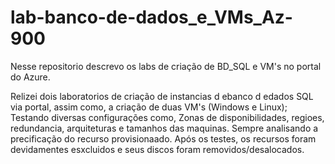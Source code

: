 # lab-banco-de-dados_e_VMs_Az-900
Nesse repositorio descrevo os labs de criação de BD_SQL e VM's no portal do Azure.

Relizei dois laboratorios de criação de instancias d ebanco d edados SQL via portal, assim como, a criação de duas VM's (Windows e Linux);
Testando diversas configurações como, Zonas de disponibilidades, regioes, redundancia, arquiteturas e tamanhos das maquinas.
Sempre analisando a precificação do recurso provisionaado.
Após os testes, os recursos foram devidamentes esxcluidos e seus discos foram removidos/desalocados.
